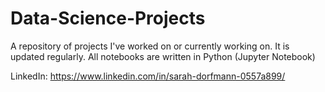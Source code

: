 # Data-Science-Projects

A repository of projects I've worked on or currently working on. It is updated regularly. All notebooks are written in Python (Jupyter Notebook)

LinkedIn: https://www.linkedin.com/in/sarah-dorfmann-0557a899/
